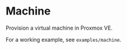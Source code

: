 # Machine

Provision a virtual machine in Proxmox VE.

For a working example, see `examples/machine`.
